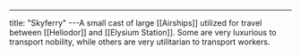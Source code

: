 ---
title: "Skyferry"
---A small cast of large [[Airships]] utilized for travel between [[Heliodor]] and [[Elysium Station]]. Some are very luxurious to transport nobility, while others are very utilitarian to transport workers.
